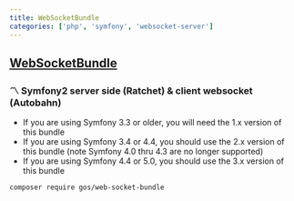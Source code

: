 ```yaml
---
title: WebSocketBundle
categories: ['php', 'symfony', 'websocket-server']
---
```

## [WebSocketBundle](https://github.com/GeniusesOfSymfony/WebSocketBundle)

### :part_alternation_mark: Symfony2 server side (Ratchet) & client websocket (Autobahn)


- If you are using Symfony 3.3 or older, you will need the 1.x version of this bundle
- If you are using Symfony 3.4 or 4.4, you should use the 2.x version of this bundle (note Symfony 4.0 thru 4.3 are no longer supported)
- If you are using Symfony 4.4 or 5.0, you should use the 3.x version of this bundle

`composer require gos/web-socket-bundle`
